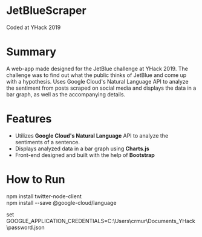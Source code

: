 # JetBlueScraper

Coded at YHack 2019  

# Summary
A web-app made designed for the JetBlue challenge at YHack 2019. The challenge was to find out what the public thinks of JetBlue and come up with a hypothesis. Uses Google Cloud's Natural Language API to analyze the sentiment from posts scraped on social media and displays the data in a bar graph, as well as the accompanying details. 

# Features

* Utilizes __Google Cloud's Natural Language__ API to analyze the sentiments of a sentence.  
* Displays analyzed data in a bar graph using __Charts.js__
* Front-end designed and built with the help of __Bootstrap__



# How to Run

npm install twitter-node-client  
npm install --save @google-cloud/language

set GOOGLE_APPLICATION_CREDENTIALS=C:\Users\crmur\Documents\_YHack\password.json
